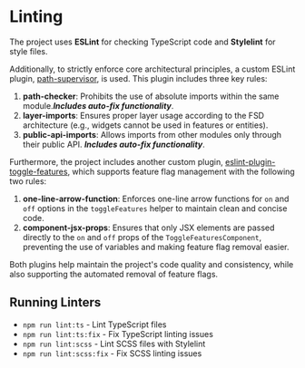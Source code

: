 # Linting

The project uses **ESLint** for checking TypeScript code and **Stylelint** for style files.

Additionally, to strictly enforce core architectural principles, a custom ESLint plugin, <a href="https://www.npmjs.com/package/eslint-plugin-path-supervisor" target="_blank">path-supervisor</a>, is used. This plugin includes three key rules:
1. **path-checker**: Prohibits the use of absolute imports within the same module._**Includes auto-fix functionality**_.
2. **layer-imports**: Ensures proper layer usage according to the FSD architecture (e.g., widgets cannot be used in features or entities).
3. **public-api-imports**: Allows imports from other modules only through their public API. _**Includes auto-fix functionality**_.

Furthermore, the project includes another custom plugin, <a href="https://www.npmjs.com/package/eslint-plugin-toggle-features" target="_blank">eslint-plugin-toggle-features</a>, which supports feature flag management with the following two rules:
1. **one-line-arrow-function**: Enforces one-line arrow functions for `on` and `off` options in the `toggleFeatures` helper to maintain clean and concise code.
2. **component-jsx-props**: Ensures that only JSX elements are passed directly to the `on` and `off` props of the `ToggleFeaturesComponent`, preventing the use of variables and making feature flag removal easier.

Both plugins help maintain the project's code quality and consistency, while also supporting the automated removal of feature flags.

## Running Linters
- `npm run lint:ts` - Lint TypeScript files
- `npm run lint:ts:fix` - Fix TypeScript linting issues
- `npm run lint:scss` - Lint SCSS files with Stylelint
- `npm run lint:scss:fix` - Fix SCSS linting issues
